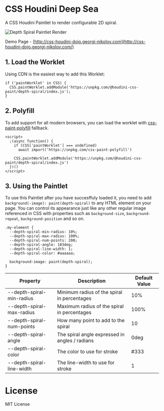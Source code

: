 # CSS Houdini Deep Sea

A CSS Houdini Paintlet to render configurable 2D spiral.

![Depth Spiral Paintlet Render](https://css-houdini-dojo.georgi-nikolov.com/images/depth-spiral-paintlet-export.png)

Demo Page - [http://css-houdini-dojo.georgi-nikolov.com](http://css-houdini-dojo.georgi-nikolov.com/)

## 1. Load the Worklet

Using CDN is the easiest way to add this Worklet:

```
if ('paintWorklet' in CSS) {
  CSS.paintWorklet.addModule('https://unpkg.com/@houdini-css-paint/depth-spiral/index.js');
}
```

## 2. Polyfill

To add support for all modern browsers, you can load the worklet with [css-paint-polyfill](https://github.com/GoogleChromeLabs/css-paint-polyfill) fallback.

```
<script>
  ;(async function() {
    if (CSS['paintWorklet'] === undefined)
      await import('https://unpkg.com/css-paint-polyfill')

    CSS.paintWorklet.addModule('https://unpkg.com/@houdini-css-paint/depth-spiral/index.js')
  })()
</script>
```

## 3. Using the Paintlet

To use this Paintlet after you have succesffuly loaded it, you need to add `background(-image): paint(depth-spiral)` to any HTML element on your page. You can control its appearance just like any other regular image referenced in CSS with properties such as `background-size`, `background-repeat`, `background-position` and so on.

```
.my-element {
  --depth-spiral-min-radius: 10%;
  --depth-spiral-max-radius: 100%;
  --depth-spiral-num-points: 200;
  --depth-spiral-angle: 183deg;
  --depth-spiral-line-width: 1;
  --depth-spiral-color: #aaaaaa;

  background-image: paint(depth-spiral);
}
```

| Property                  | Description                                    | Default Value |
| ------------------------- | ---------------------------------------------- | ------------- |
| --depth-spiral-min-radius | Minimum radius of the spiral in percentages    | 10%           |
| --depth-spiral-max-radius | Maximum radius of the spiral in percentages    | 100%          |
| --depth-spiral-num-points | How many point to add to the spiral            | 10            |
| --depth-spiral-angle      | The spiral angle expressed in angles / radians | 0deg          |
| --depth-spiral-color      | The color to use for stroke                    | #333          |
| --depth-spiral-line-width | The line-width to use for stroke               | 1             |

# License

MIT License

